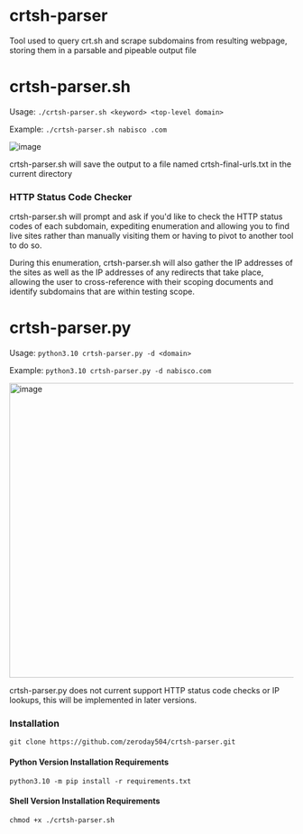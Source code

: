 # crtsh-parser
Tool used to query crt.sh and scrape subdomains from resulting webpage, storing them in a parsable and pipeable output file

# crtsh-parser.sh
Usage: `./crtsh-parser.sh <keyword> <top-level domain>`

Example: `./crtsh-parser.sh nabisco .com`

![image](https://user-images.githubusercontent.com/84281259/225756585-bd18be13-4b72-4306-910e-d4e300b9acdb.png)

crtsh-parser.sh will save the output to a file named crtsh-final-urls.txt in the current directory

### HTTP Status Code Checker
crtsh-parser.sh will prompt and ask if you'd like to check the HTTP status codes of each subdomain, expediting enumeration and allowing you to find live sites rather than manually visiting them or having to pivot to another tool to do so.

During this enumeration, crtsh-parser.sh will also gather the IP addresses of the sites as well as the IP addresses of any redirects that take place, allowing the user to cross-reference with their scoping documents and identify subdomains that are within testing scope.


# crtsh-parser.py
Usage: `python3.10 crtsh-parser.py -d <domain>`

Example: `python3.10 crtsh-parser.py -d nabisco.com`

<img width="523" alt="image" src="https://user-images.githubusercontent.com/84281259/225760026-ca792b18-c2d1-4cff-ae32-d77ab77b8f29.png">

crtsh-parser.py does not current support HTTP status code checks or IP lookups, this will be implemented in later versions.

### Installation
`git clone https://github.com/zeroday504/crtsh-parser.git`

#### Python Version Installation Requirements
`python3.10 -m pip install -r requirements.txt`

#### Shell Version Installation Requirements
`chmod +x ./crtsh-parser.sh`
